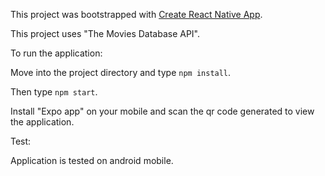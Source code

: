 This project was bootstrapped with [Create React Native App](https://github.com/react-community/create-react-native-app).

This project uses "The Movies Database API".

To run the application:

  Move into the project directory and type `npm install`.
  
  Then type `npm start`.
  
  Install "Expo app" on your mobile and scan the qr code generated to view the application.



Test:

  Application is tested on android mobile.
